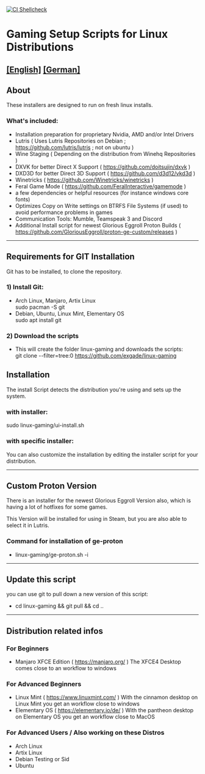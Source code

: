 [![CI Shellcheck](https://github.com/exgade/linux-gaming/actions/workflows/shellcheck.yml/badge.svg)](https://github.com/exgade/linux-gaming/actions/workflows/shellcheck.yml)
# Gaming Setup Scripts for Linux Distributions
[[English]](README.md) [[German]](README_de.md)
---

## About

These installers are designed to run on fresh linux installs.

### What's included:

* Installation preparation for proprietary Nvidia, AMD and/or Intel Drivers
* Lutris ( Uses Lutris Repositories on Debian ; https://github.com/lutris/lutris ; not on ubuntu )
* Wine Staging ( Depending on the distribution from Winehq Repositories )
* DXVK for better Direct X Support ( https://github.com/doitsujin/dxvk )
* DXD3D for better Direct 3D Support ( https://github.com/d3d12/vkd3d )
* Winetricks ( https://github.com/Winetricks/winetricks )
* Feral Game Mode ( https://github.com/FeralInteractive/gamemode )
* a few dependencies or helpful resources (for instance windows core fonts)
* Optimizes Copy on Write settings on BTRFS File Systems (if used) to avoid performance problems in games
* Communication Tools: Mumble, Teamspeak 3 and Discord
* Additional Install script for newest Glorious Eggroll Proton Builds ( https://github.com/GloriousEggroll/proton-ge-custom/releases )

---

## Requirements for GIT Installation

Git has to be installed, to clone the repository.

### 1) Install Git:
* Arch Linux, Manjaro, Artix Linux  
    sudo pacman -S git
* Debian, Ubuntu, Linux Mint, Elementary OS  
    sudo apt install git

### 2) Download the scripts
* This will create the folder linux-gaming and downloads the scripts:  
    git clone --filter=tree:0 https://github.com/exgade/linux-gaming

## Installation

The install Script detects the distribution you're using and sets up the system.

### with installer:
sudo linux-gaming/ui-install.sh

### with specific installer:
You can also customize the installation by editing the installer script for your distribution.

---

## Custom Proton Version

There is an installer for the newest Glorious Eggroll Version also, which is having a lot of hotfixes for some games.

This Version will be installed for using in Steam, but you are also able to select it in Lutris.

### Command for installation of ge-proton
* linux-gaming/ge-proton.sh -i

---

## Update this script

you can use git to pull down a new version of this script:

* cd linux-gaming && git pull && cd ..

---

## Distribution related infos

### For Beginners
* Manjaro XFCE Edition ( https://manjaro.org/ )
  The XFCE4 Desktop comes close to an workflow to windows

### For Advanced Beginners
* Linux Mint ( https://www.linuxmint.com/ )
  With the cinnamon desktop on Linux Mint you get an workflow close to windows
* Elementary OS ( https://elementary.io/de/ )
  With the pantheon desktop on Elementary OS you get an workflow close to MacOS

### For Advanced Users / Also working on these Distros
* Arch Linux
* Artix Linux
* Debian Testing or Sid
* Ubuntu

